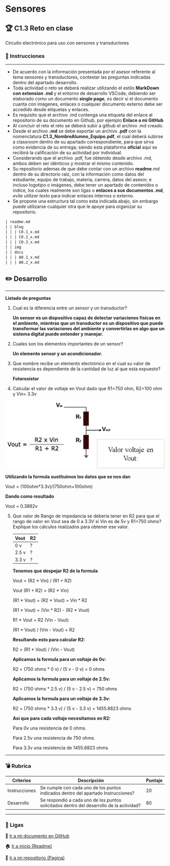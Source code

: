 # Sensores

## :trophy: C1.3 Reto en clase

Circuito electrónico para uso con sensores y transductores

### :blue_book: Instrucciones
___

- De acuerdo con la información presentada por el asesor referente al tema sensores y transductores, contestar las preguntas indicadas dentro del apartado desarrollo.
- Toda actividad o reto se deberá realizar utilizando el estilo **MarkDown con extension .md** y el entorno de desarrollo VSCode, debiendo ser elaborado como un documento **single page**, es decir si el documento cuanta con imágenes, enlaces o cualquier documento externo debe ser accedido desde etiquetas y enlaces.
- Es requisito que el archivo .md contenga una etiqueta del enlace al repositorio de su documento en Github, por ejemplo **Enlace a mi GitHub**
- Al concluir el reto el reto se deberá subir a github el archivo .md creado.
- Desde el archivo **.md** se debe exportar un archivo **.pdf** con la nomenclatura **C1.3_NombreAlumno_Equipo.pdf**, el cual deberá subirse a classroom dentro de su apartado correspondiente, para que sirva como evidencia de su entrega; siendo esta plataforma **oficial** aquí se recibirá la calificación de su actividad por individual.
- Considerando que el archivo .pdf, fue obtenido desde archivo .md, ambos deben ser idénticos y mostrar el mismo contenido.
- Su repositorio ademas de que debe contar con un archivo **readme**.md dentro de su directorio raíz, con la información como datos del estudiante, equipo de trabajo, materia, carrera, datos del asesor, e incluso logotipo o imágenes, debe tener un apartado de contenidos o indice, los cuales realmente son ligas o **enlaces a sus documentos .md**, _evite utilizar texto_ para indicar enlaces internos o externo.
- Se propone una estructura tal como esta indicada abajo, sin embargo puede utilizarse cualquier otra que le apoye para organizar su repositorio.


```  
| readme.md
| | blog
| | | C0.1_x.md
| | | C0.2_x.md
| | | C0.3_x.md
| | img
| | docs
| | | A0.1_x.md
| | | A0.2_x.md
```

## :pencil2: Desarrollo

___

**Listado de preguntas**

1. Cual es la diferencia entre un sensor y un transductor?

    **Un sensor es un dispositivo capaz de detectar variaciones fisicas en el ambiente, mientras que un transductor es un dispositivo que puede transformar las variaciones del ambiente y convertirlas en algo que un sistema digital puede entender y manejar.**

2. Cuales son los elementos importantes de un sensor?
   
    **Un elemento sensor y un acondicionador.**

3. Que nombre recibe un elemento electrónico en el cual su valor de resistencia es dependiente de la cantidad de luz al que esta expuesto? 

    **Fotoresistor**

3. Calcular el valor de voltaje en Vout dado que R1=750 ohm, R2=100 ohm y Vin= 3.3v

![SensoresTransductoresCircuitoVout](../img/C1.x_SensoresTransductoresCircuitoVout.png)

**Utilizando la formula sustituimos los datos que se nos dan**

Vout = (100ohm*3.3v)/(750ohm+100ohm)

**Dando como resultado**

Vout = 0.3882v


5. Que valor de Rango de impedancia se debería tener en R2 para que el rango de valor en Vout sea de 0 a 3.3V si Vin es de 5v y R1=750 ohms? Explique los cálculos realizados para obtener ese valor.

    Vout | R2 |
    ----|----|
    0 v | ? |
    2.5 v | ? |
    3.3 v | ? |

    **Tenemos que despejar R2 de la formula**

    Vout = (R2 * Vin) / (R1 + R2)

    Vout (R1 + R2) = (R2 * Vin)

    (R1 * Vout) + (R2 * Vout) = Vin * R2

    (R1 * Vout) = (Vin * R2) - (R2 * Vout)

    R1 * Vout = R2 (Vin - Vout)

    (R1 * Vout) / (Vin - Vout) = R2

    **Resultando esto para calcular R2:**

    R2 = (R1 * Vout) / (Vin - Vout)

    **Aplicamos la formula para un voltaje de 0v:**

    R2 = (750 ohms * 0 v) / (5 v - 0 v) = 0 ohms

    **Aplicamos la formula para un voltaje de 2.5v:**

    R2 = (750 ohms * 2.5 v) / (5 v - 2.5 v) = 750 ohms

    **Aplicamos la formula para un voltaje de 3.3v:**

    R2 = (750 ohms * 3.3 v) / (5 v - 3.3 v) = 1455.8823 ohms

    **Asi que para cada voltaje necesitamos en R2:**

    Para 0v una resistencia de 0 ohms.

    Para 2.5v una resistencia de 750 ohms.

    Para 3.3v una resistencia de 1455.8823 ohms.
___

### :bomb: Rubrica

| Criterios     | Descripción                                                                                  | Puntaje |
| ------------- | -------------------------------------------------------------------------------------------- | ------- |
| Instrucciones | Se cumple con cada uno de los puntos indicados dentro del apartado Instrucciones?            | 20 |
| Desarrollo    | Se respondió a cada uno de los puntos solicitados dentro del desarrollo de la actividad?     | 80      |

___

### :bookmark: Ligas


:memo: [Ir a mi documento en  GitHub]([../README.md](https://github.com/CotaVilla/Sistemas-Programables/blob/master/blog/C1.3_EdyCota_DreamTeam.md))


:house: [Ir a inicio (Readme)](../README.md)


:school: [Ir a mi repositorio (Pagina)](https://github.com/CotaVilla/Sistemas-Programables)